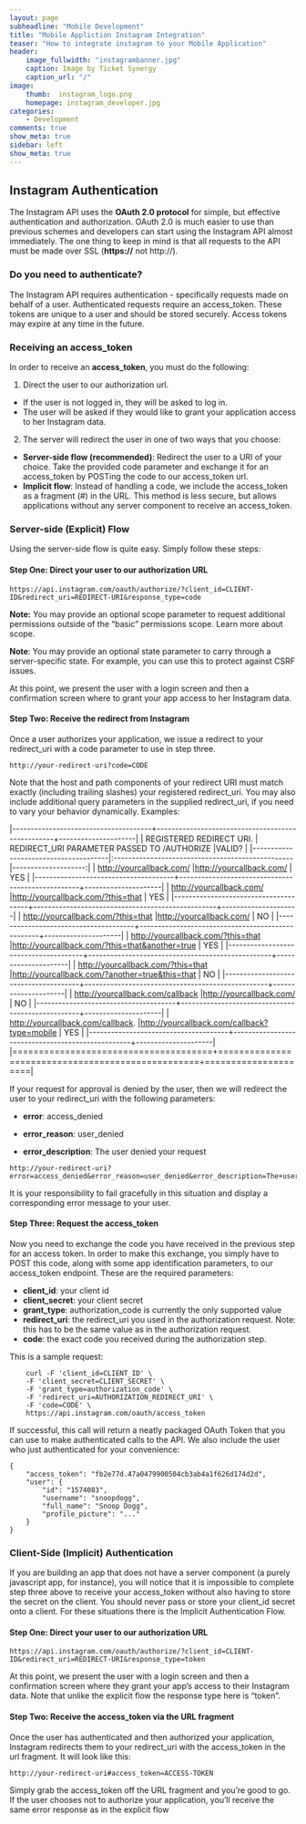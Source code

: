 ```yaml
---
layout: page
subheadline: "Mobile Development"
title: "Mobile Appliction Instagram Integration"
teaser: "How to integrate instagram to your Mobile Application"
header:
    image_fullwidth: "instagrambanner.jpg"
    caption: Image by Ticket Synergy
    caption_url: "/"
image:
    thumb:  instagram_logo.png
    homepage: instagram_developer.jpg
categories:
    - Development
comments: true
show_meta: true
sidebar: left
show_meta: true
---
```


<h2>Instagram Authentication</h2>
The Instagram API uses the <strong>OAuth 2.0 protocol</strong> for simple, but effective authentication and authorization. OAuth 2.0 is much easier to use than previous schemes and developers can start using the Instagram API almost immediately. The one thing to keep in mind is that all requests to the API must be made over SSL (<strong>https://</strong> not http://).

<h3>Do you need to authenticate?</h3>

The Instagram API requires authentication - specifically requests made on behalf of a user. Authenticated requests require an access_token. These tokens are unique to a user and should be stored securely. Access tokens may expire at any time in the future.

<h3>Receiving an access_token</h3>
In order to receive an <strong>access_token</strong>, you must do the following:

1. Direct the user to our authorization url.
- If the user is not logged in, they will be asked to log in.
- The user will be asked if they would like to grant your application access to her Instagram data.
2. The server will redirect the user in one of two ways that you choose:
- <strong>Server-side flow (recommended)</strong>: Redirect the user to a URI of your choice. Take the provided code parameter and exchange it for an access_token by POSTing the code to our access_token url.
- <strong>Implicit flow</strong>: Instead of handling a code, we include the access_token as a fragment (#) in the URL. This method is less secure, but allows applications without any server component to receive an access_token.


<h3>Server-side (Explicit) Flow</h3>
Using the server-side flow is quite easy. Simply follow these steps:

<h4>Step One: Direct your user to our authorization URL</h4>

~~~~~~~~
https://api.instagram.com/oauth/authorize/?client_id=CLIENT-ID&redirect_uri=REDIRECT-URI&response_type=code
~~~~~~~~

<strong>Note:</strong> You may provide an optional scope parameter to request additional permissions outside of the “basic” permissions scope. Learn more about scope.

<strong>Note</strong>: You may provide an optional state parameter to carry through a server-specific state. For example, you can use this to protect against CSRF issues.

At this point, we present the user with a login screen and then a confirmation screen where to grant your app access to her Instagram data.

<h4>Step Two: Receive the redirect from Instagram</h4>

Once a user authorizes your application, we issue a redirect to your redirect_uri with a code parameter to use in step three.

~~~~~~~~
http://your-redirect-uri?code=CODE
~~~~~~~~

Note that the host and path components of your redirect URI must match exactly (including trailing slashes) your registered redirect_uri. You may also include additional query parameters in the supplied redirect_uri, if you need to vary your behavior dynamically. Examples:

|--------------------------------------+--------------------------------------------------+---------------------|
| REGISTERED REDIRECT URI.             | REDIRECT_URI PARAMETER PASSED TO /AUTHORIZE      |VALID?               |
|--------------------------------------|:-------------------------------------------------|--------------------:|
| http://yourcallback.com/             |http://yourcallback.com/                          | YES                 |
|--------------------------------------+--------------------------------------------------+---------------------|
| http://yourcallback.com/             |http://yourcallback.com/?this=that                | YES                 |
|--------------------------------------+--------------------------------------------------+---------------------|
| http://yourcallback.com/?this=that   |http://yourcallback.com/                          | NO                  |
|--------------------------------------+--------------------------------------------------+---------------------|
| http://yourcallback.com/?this=that   |http://yourcallback.com/?this=that&another=true   | YES                 |
|--------------------------------------+--------------------------------------------------+---------------------|
| http://yourcallback.com/?this=that   |http://yourcallback.com/?another=true&this=that   | NO                  |
|--------------------------------------+--------------------------------------------------+---------------------|
| http://yourcallback.com/callback     |http://yourcallback.com/                          | NO                  |
|--------------------------------------+--------------------------------------------------+---------------------|
| http://yourcallback.com/callback.    |http://yourcallback.com/callback?type=mobile      | YES                 |
|--------------------------------------+--------------------------------------------------+---------------------|
|======================================+==================================================+=====================|

If your request for approval is denied by the user, then we will redirect the user to your redirect_uri with the following parameters:

- <strong>error</strong>: access_denied

- <strong>error_reason</strong>: user_denied

- <strong>error_description</strong>: The user denied your request

~~~~~~~~
http://your-redirect-uri?error=access_denied&error_reason=user_denied&error_description=The+user+denied+your+request
~~~~~~~~

It is your responsibility to fail gracefully in this situation and display a corresponding error message to your user.

<h4>Step Three: Request the access_token</h4>

Now you need to exchange the code you have received in the previous step for an access token. In order to make this exchange, you simply have to POST this code, along with some app identification parameters, to our access_token endpoint. These are the required parameters:

- <strong> client_id</strong>: your client id
- <strong>client_secret</strong>: your client secret
- <strong>grant_type</strong>: authorization_code is currently the only supported value
- <strong>redirect_uri</strong>: the redirect_uri you used in the authorization request. Note: this has to be the same value as in the authorization request.
- <strong>code</strong>: the exact code you received during the authorization step.

This is a sample request:

~~~~~~~~
    curl -F 'client_id=CLIENT_ID' \
    -F 'client_secret=CLIENT_SECRET' \
    -F 'grant_type=authorization_code' \
    -F 'redirect_uri=AUTHORIZATION_REDIRECT_URI' \
    -F 'code=CODE' \
    https://api.instagram.com/oauth/access_token
~~~~~~~~

If successful, this call will return a neatly packaged OAuth Token that you can use to make authenticated calls to the API. We also include the user who just authenticated for your convenience:

~~~~~~~~
{
    "access_token": "fb2e77d.47a0479900504cb3ab4a1f626d174d2d",
    "user": {
        "id": "1574083",
        "username": "snoopdogg",
        "full_name": "Snoop Dogg",
        "profile_picture": "..."
    }
}
~~~~~~~~

<h3>Client-Side (Implicit) Authentication</h3>
If you are building an app that does not have a server component (a purely javascript app, for instance), you will notice that it is impossible to complete step three above to receive your access_token without also having to store the secret on the client. You should never pass or store your client_id secret onto a client. For these situations there is the Implicit Authentication Flow.

<h4>Step One: Direct your user to our authorization URL</h4>

~~~~~~~~
https://api.instagram.com/oauth/authorize/?client_id=CLIENT-ID&redirect_uri=REDIRECT-URI&response_type=token
~~~~~~~~

At this point, we present the user with a login screen and then a confirmation screen where they grant your app’s access to their Instagram data. Note that unlike the explicit flow the response type here is “token”.

<h4>Step Two: Receive the access_token via the URL fragment</h4>

Once the user has authenticated and then authorized your application, Instagram redirects them to your redirect_uri with the access_token in the url fragment. It will look like this:
~~~~~~~~
http://your-redirect-uri#access_token=ACCESS-TOKEN
~~~~~~~~
Simply grab the access_token off the URL fragment and you’re good to go. If the user chooses not to authorize your application, you’ll receive the same error response as in the explicit flow


